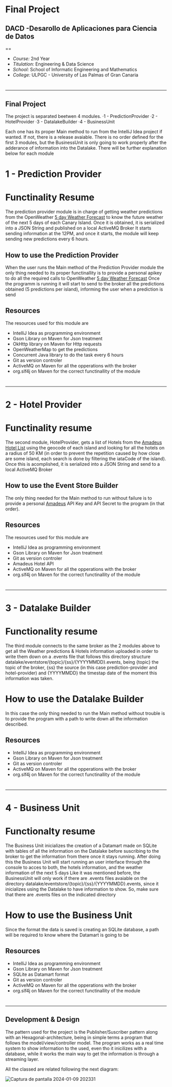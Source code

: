 # Final Project
##  __DACD -Desarollo de Aplicaciones para Ciencia de Datos__ 
==
- _Course:_ 2nd Year
- _Titulation:_ Engineering & Data Science
- _School:_ School of Informatic Engineering and Mathematics
- _College:_ ULPGC - University of Las Palmas of Gran Canaria

#
#
#
-------------

## Final Project

The project is separated beetwen 4 modules.
·1 - PredictionProvider
·2 - HotelProvider
·3 - DatalakeBuilder
·4 - BusinessUnit

Each one has its proper Main method to run from the IntelliJ Idea project if wanted. If not, there is a release avaiable.
There is no order defined for the first 3 modules, but the BusinessUnit is only going to work properly after the adderance of information into the Datalake.
There will be further explanation below for each module 

# 1 - Prediction Provider

# Functinality Resume

The prediction provider module is in charge of getting weather predictions from the OpenWeather [5 day Weather Forecast](https://openweathermap.org/forecast5) to
know the future weather of the next 5 days of each Canary Island. Once it is obtained, it is serialized into a JSON String and published on a local ActiveMQ Broker
It starts sending information at the 12PM, and once it starts, the module will keep sending new predictions every 6 hours.

## How to use the Prediction Provider

When the user runs the Main method of the Prediction Provider module the only thing needed to its proper functinallity is to provide a personal apikey to do
all the required calls to OpenWeather [5 day Weather Forecast](https://openweathermap.org/forecast5)
Once the programm is running it will start to send to the broker all the predictions obtained (5 predictions per island), informing the user when a
prediction is send

## Resources

The resources used for this module are

- IntelliJ Idea as programming environment
- Gson Library on Maven for Json treatment
- OkHttp library on Maven for Http requests
- OpenWeatherMap to get the predictions
- Concurrent Java library to do the task every 6 hours
- Git as version controler
- ActiveMQ on Maven for all the opperations with the broker
- org.slf4j on Maven for the correct functinallity of the module

# 
--------

# 2 - Hotel Provider

# Functinality resume

The second module, HotelProvider, gets a list of Hotels from the [Amadeus Hotel List](https://developers.amadeus.com/self-service/category/hotels/api-doc/hotel-list) using the geocode of each
island and looking for all the hotels on a radius of 50 KM (in order to prevent the repetition caused by how close are some island, each search is done by filtering the iataCode
of the island). Once this is acomplished, it is serialized into a JSON String and send to a local ActiveMQ Broker

## How to use the Event Store Builder

The only thing needed for the Main method to run without failure is to provide a personal [Amadeus](https://developers.amadeus.com/self-service/category/hotels/api-doc/hotel-list) API Key and API Secret to the program (in that order).

## Resources

The resources used for this module are

- IntelliJ Idea as programming environment
- Gson Library on Maven for Json treatment
- Git as version controler
- Amadeus Hotel API
- ActiveMQ on Maven for all the opperations with the broker
- org.slf4j on Maven for the correct functinallity of the module

#
--------

# 3 - Datalake Builder

# Functionality resume

The third module connects to the same broker as the 2 modules above to get all the Weather predictions & Hotels information uploaded in order to write them down
on a .events file that follows this directory structure datalake/eventstore/{topic}/{ss}/{YYYYMMDD}.events, being {topic} the topic of the broker, {ss} the source (in this case prediction-provider and hotel-provider)
and {YYYYMMDD} the timestap date of the moment this information was taken.

# How to use the Datalake Builder

In this case the only thing needed to run the Main method without trouble is to provide the program with a path to write down all the information described.

## Resources

- IntelliJ Idea as programming environment
- Gson Library on Maven for Json treatment
- Git as version controler
- ActiveMQ on Maven for all the opperations with the broker
- org.slf4j on Maven for the correct functinallity of the module

#
--------

# 4 - Business Unit

# Functionalty resume

The Business Unit inicializes the creation of a Datamart made on SQLite with tables of all the information on the Datalake before suscribing to the broker
to get the information from there once it stays running.
After doing this the Business Unit will start running an user interface through the console to acces to both, the hotels information, and the weather information of the next 5 days
Like it was mentioned before, the BusinessUnit will only work if there are .events files avaiable on the directory datalake/eventstore/{topic}/{ss}/{YYYYMMDD}.events, since it inicializes
using the Datalake to have information to show. So, make sure that there are .events files on the indicated directory

# How to use the Business Unit

Since the format the data is saved is creating an SQLite database, a path will be required to know where the Datamart is going to be

## Resources

- IntelliJ Idea as programming environment
- Gson Library on Maven for Json treatment
- SQLite as Datamart format
- Git as version controler
- ActiveMQ on Maven for all the opperations with the broker
- org.slf4j on Maven for the correct functinallity of the module

#
--------

## Development & Design

The pattern used for the project is the Publisher/Suscriber pattern along with an Hexagonal-architecture, being in simple terms a program that follows the model/view/controller model. 
The program works as a real time system to show information to the used, even tho it inicilizes with a database, while it works the main way to get the information
is through a streaming layer.

All the classed are related following the next diagram:

![Captura de pantalla 2024-01-09 202331](https://github.com/Yurazu-n/Final-Project-/assets/90729313/4290b4d5-6afe-44b5-9d2b-11548bde69b0)


